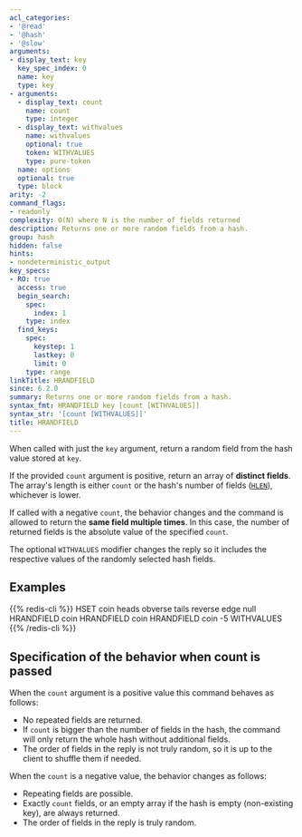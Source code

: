 ```yaml
---
acl_categories:
- '@read'
- '@hash'
- '@slow'
arguments:
- display_text: key
  key_spec_index: 0
  name: key
  type: key
- arguments:
  - display_text: count
    name: count
    type: integer
  - display_text: withvalues
    name: withvalues
    optional: true
    token: WITHVALUES
    type: pure-token
  name: options
  optional: true
  type: block
arity: -2
command_flags:
- readonly
complexity: O(N) where N is the number of fields returned
description: Returns one or more random fields from a hash.
group: hash
hidden: false
hints:
- nondeterministic_output
key_specs:
- RO: true
  access: true
  begin_search:
    spec:
      index: 1
    type: index
  find_keys:
    spec:
      keystep: 1
      lastkey: 0
      limit: 0
    type: range
linkTitle: HRANDFIELD
since: 6.2.0
summary: Returns one or more random fields from a hash.
syntax_fmt: HRANDFIELD key [count [WITHVALUES]]
syntax_str: '[count [WITHVALUES]]'
title: HRANDFIELD
---
```

When called with just the `key` argument, return a random field from the hash value stored at `key`.

If the provided `count` argument is positive, return an array of **distinct fields**.
The array's length is either `count` or the hash's number of fields ([`HLEN`](/commands/hlen)), whichever is lower.

If called with a negative `count`, the behavior changes and the command is allowed to return the **same field multiple times**.
In this case, the number of returned fields is the absolute value of the specified `count`.

The optional `WITHVALUES` modifier changes the reply so it includes the respective values of the randomly selected hash fields.

## Examples

{{% redis-cli %}}
HSET coin heads obverse tails reverse edge null
HRANDFIELD coin
HRANDFIELD coin
HRANDFIELD coin -5 WITHVALUES
{{% /redis-cli %}}


## Specification of the behavior when count is passed

When the `count` argument is a positive value this command behaves as follows:

* No repeated fields are returned.
* If `count` is bigger than the number of fields in the hash, the command will only return the whole hash without additional fields.
* The order of fields in the reply is not truly random, so it is up to the client to shuffle them if needed.

When the `count` is a negative value, the behavior changes as follows:

* Repeating fields are possible.
* Exactly `count` fields, or an empty array if the hash is empty (non-existing key), are always returned.
* The order of fields in the reply is truly random.
